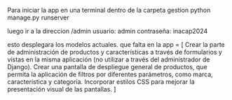 Para iniciar la app en una terminal dentro de la carpeta gestion 
python manage.py runserver

luego ir a la direccion /admin
usuario: admin
contraseña: inacap2024

esto desplegara los modelos actuales.
que falta en la app = 
[
Crear la parte de administración de productos y características a través de formularios y vistas en la misma aplicación (no utilizar a través del administrador de Django).
Crear una pantalla de despliegue general de productos, que permita la aplicación de filtros por diferentes parámetros, como marca, característica y categoría.
Incorporar estilos CSS para mejorar la presentación visual de las pantallas.
]